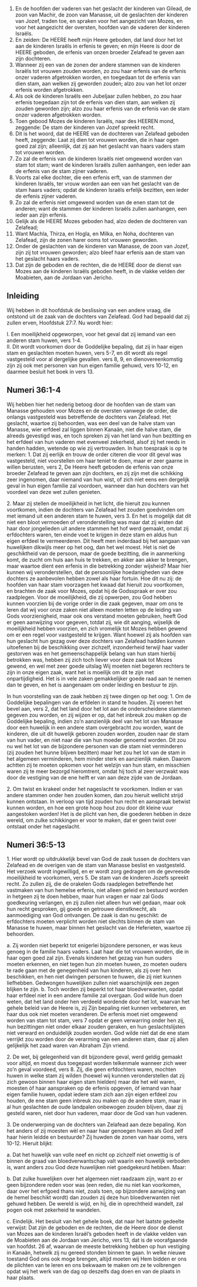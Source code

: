 1. En de hoofden der vaderen van het geslacht der kinderen van Gilead, de zoon van Machir, de zoon van Manasse, uit de geslachten der kinderen van Jozef, traden toe, en spraken voor het aangezicht van Mozes, en voor het aangezicht der oversten, hoofden van de vaderen der kinderen Israëls. 
2. En zeiden: De HEERE heeft mijn Heere geboden, dat land door het lot aan de kinderen Israëls in erfenis te geven; en mijn Heere is door de HEERE geboden, de erfenis van onzen broeder Zelafead te geven aan zijn dochteren. 
3. Wanneer zij een van de zonen der andere stammen van de kinderen Israëls tot vrouwen zouden worden, zo zou haar erfenis van de erfenis onzer vaderen afgetrokken worden, en toegedaan tot de erfenis van dien stam, aan welken zij geworden zouden; alzo zou van het lot onzer erfenis worden afgetrokken. 
4. Als ook de kinderen Israëls een Jubeljaar zullen hebben, zo zou haar erfenis toegedaan zijn tot de erfenis van dien stam, aan welken zij zouden geworden zijn; alzo zou haar erfenis van de erfenis van de stam onzer vaderen afgetrokken worden. 
5. Toen gebood Mozes de kinderen Israëls, naar des HEEREN mond, zeggende: De stam der kinderen van Jozef spreekt recht. 
6. Dit is het woord, dat de HEERE van de dochteren van Zelafead geboden heeft, zeggende: Laat zij dien tot vrouwen worden, die in haar ogen goed zal zijn; alleenlijk, dat zij aan het geslacht van haars vaders stam tot vrouwen worden. 
7. Zo zal de erfenis van de kinderen Israëls niet omgewend worden van stam tot stam; want de kinderen Israëls zullen aanhangen, een ieder aan de erfenis van de stam zijner vaderen. 
8. Voorts zal elke dochter, die een erfenis erft, van de stammen der kinderen Israëls, ter vrouw worden aan een van het geslacht van de stam haars vaders; opdat de kinderen Israëls erfelijk bezitten, een ieder de erfenis zijner vaderen. 
9. Zo zal de erfenis niet omgewend worden van de enen stam tot de anderen; want de stammen der kinderen Israëls zullen aanhangen, een ieder aan zijn erfenis. 
10. Gelijk als de HEERE Mozes geboden had, alzo deden de dochteren van Zelafead; 
11. Want Machla, Thirza, en Hogla, en Milka, en Noha, dochteren van Zelafead, zijn de zonen harer ooms tot vrouwen geworden. 
12. Onder de geslachten van de kinderen van Manasse, de zoon van Jozef, zijn zij tot vrouwen geworden; alzo bleef haar erfenis aan de stam van het geslacht haars vaders. 
13. Dat zijn de geboden en de rechten, die de HEERE door de dienst van Mozes aan de kinderen Israëls geboden heeft, in de vlakke velden der Moabieten, aan de Jordaan van Jericho. 

## Inleiding

Wij hebben in dit hoofdstuk de beslissing van een andere vraag, die ontstond uit de zaak van de dochters van Zelafead. God had bepaald dat zij zullen erven, Hoofdstuk 27:7. Nu wordt hier: 

I. Een moeilijkheid opgeworpen, voor het geval dat zij iemand van een anderen stam huwen, vers 1-4.  
II. Dit wordt voorkomen door de Goddelijke bepaling, dat zij in haar eigen stam en geslachten moeten huwen, vers 5-7, en dit wordt als regel vastgesteld voor al dergelijke gevallen. vers 8, 9, en dienovereenkomstig zijn zij ook met personen van hun eigen familie gehuwd, vers 10-12, en daarmee besluit het boek in vers 13.  

## Numeri 36:1-4 

Wij hebben hier het nederig betoog door de hoofden van de stam van Manasse gehouden voor Mozes en de oversten vanwege de order, die onlangs vastgesteld was betreffende de dochters van Zelafead. Het geslacht, waartoe zij behoorden, was een deel van de halve stam van Manasse, wier erfdeel zal liggen binnen Kanaän, niet die halve stam, die alreeds gevestigd was, en toch spreken zij van het land van hun bezitting en het erfdeel van hun vaderen met evenveel zekerheid, alsof zij het reeds in handen hadden, wetende op wie zij vertrouwden. In hun toespraak is op te merken:
1\. Dat zij eerlijk en trouw de order citeren die voor dit geval was vastgesteld, niet voorstellen om haar teniet te doen, maar er zeer gaarne in willen berusten, vers 2, De Heere heeft geboden de erfenis van onze broeder Zelafead te geven aan zijn dochters, en zij zijn met die schikking zeer ingenomen, daar niemand van hun wist, of zich niet eens een dergelijk geval in hun eigen familie zal voordoen, wanneer dan hun dochters van het voordeel van deze wet zullen genieten.

2\. Maar zij stellen de moeilijkheid in het licht, die hieruit zou kunnen voortkomen, indien de dochters van Zelafead het zouden goedvinden om met iemand uit een anderen stam te huwen, vers 3. En het is mogelijk dat dit niet een bloot vermoeden of veronderstelling was maar dat zij wisten dat haar door jongelieden uit andere stammen het hof werd gemaakt, omdat zij erfdochters waren, ten einde voet te krijgen in deze stam en aldus hun eigen erfdeel te vermeerderen. Dit heeft men inderdaad bij het aangaan van huwelijken dikwijls meer op het oog, dan het wel moest. Het is niet de geschiktheid van de persoon, maar de goede bezitting, die in aanmerking komt, de zucht om huis aan huis te trekken, en akker aan akker te brengen, maar waartoe dient een erfenis in die betrekking zonder wijsheid? Maar hier kunnen wij veronderstellen, dat de persoonlijke hoedanigheden van deze dochters ze aanbevolen hebben zowel als haar fortuin. 
Hoe dit nu zij: de hoofden van haar stam voorzagen het kwaad dat hieruit zou voortkomen, en brachten de zaak voor Mozes, opdat hij de Godsspraak er over zou raadplegen. Voor de moeilijkheid, die zij opwerpen, zou God hebben kunnen voorzien bij de vorige order in die zaak gegeven, maar om ons te leren dat wij voor onze zaken niet alleen moeten letten op de leiding van Gods voorzienigheid, maar ook ons verstand moeten gebruiken, heeft God er geen aanwijzing voor gegeven, totdat zij, wie dit aanging, wijselijk de moeilijkheid hebben voorzien, en zich vromelijk tot Mozes hebben gewend om er een regel voor vastgesteld te krijgen. Want hoewel zij als hoofden van hun geslacht hun gezag over deze dochters van Zelafead hadden kunnen uitoefenen bij de beschikking over zichzelf, inzonderheid terwijl haar vader gestorven was en het gemeenschappelijk belang van hun stam hierbij betrokken was, hebben zij zich toch liever voor deze zaak tot Mozes gewend, en wel met zeer goede uitslag Wij moeten niet begeren rechters te zijn in onze eigen zaak, want het is moeilijk om dit te zijn met onpartijdigheid. Het is in vele zaken gemakkelijker goede raad aan te nemen dan te geven, en het is aangenaam om onder leiding en bestuur te zijn. 

In hun voorstelling van de zaak hebben zij twee dingen op het oog:
1\. Om de Goddelijke bepalingen van de erfdelen in stand te houden. Zij voeren het bevel aan, vers 2, dat het land door het lot aan de onderscheidene stammen gegeven zou worden, en zij wijzen er op, dat het inbreuk zou maken op de Goddelijke bepaling, indien zo’n aanzienlijk deel van het lot van Manasse door een huwelijk in een andere stam overgebracht zou worden, want de kinderen, die uit dit huwelijk geboren zouden worden, zouden naar de stam van hun vader, en niet naar die van hun moeder genoemd worden. Dit zou nu wel het lot van de bijzondere personen van die stam niet verminderen (zij zouden het hunne blijven bezitten) maar het zou het lot van de stam in het algemeen verminderen, hem minder sterk en aanzienlijk maken. Daarom achtten zij te moeten opkomen voor het welzijn van hun stam, en misschien waren zij te meer bezorgd hieromtrent, omdat hij toch al zeer verzwakt was door de vestiging van de ene helft er van aan deze zijde van de Jordaan.

2\. Om twist en krakeel onder het nageslacht te voorkomen. Indien er van andere stammen onder hen zouden komen, dan zou hieruit wellicht strijd kunnen ontstaan. In verloop van tijd zouden hun recht en aanspraak betwist kunnen worden, en hoe een grote hoop hout zou door dit kleine vuur aangestoken worden! Het is de plicht van hen, die goederen hebben in deze wereld, om zulke schikkingen er voor te maken, dat er geen twist over ontstaat onder het nageslacht.

## Numeri 36:5-13 

1\. Hier wordt op uitdrukkelijk bevel van God de zaak tussen de dochters van Zelafead en de overigen van de stam van Manasse beslist en vastgesteld. Het verzoek wordt ingewilligd, en er wordt zorg gedragen om de gevreesde moeilijkheid te voorkomen, vers 5. De stam van de kinderen Jozefs spreekt recht. Zo zullen zij, die de orakelen Gods raadplegen betreffende het vastmaken van hun hemelse erfenis, niet alleen geleid en bestuurd worden in hetgeen zij te doen hebben, maar hun vragen er naar zal Gods goedkeuring verlangen, en zij zullen niet alleen hun wèl gedaan, maar ook hun recht gesproken, gij goede en getrouwe dienstknecht, als aanmoediging van God ontvangen. De zaak is dan nu geschikt: de erfdochters moeten verplicht worden niet slechts binnen de stam van Manasse te huwen, maar binnen het geslacht van de Heferieten, waartoe zij behoorden. 

a. Zij worden niet beperkt tot enigerlei bijzondere personen, er was keus genoeg in de familie haars vaders. Laat haar die tot vrouwen worden, die in haar ogen goed zal zijn. Evenals kinderen het gezag van hun ouders moeten erkennen, en niet tegen hun zin moeten huwen, zo moeten ouders te rade gaan met de genegenheid van hun kinderen, als zij over hen beschikken, en hen niet dwingen personen te huwen, die zij niet kunnen liefhebben. Gedwongen huwelijken zullen niet waarschijnlijk een zegen blijken te zijn.
b. Toch worden zij beperkt tot haar bloedverwanten, opdat haar erfdeel niet in een andere familie zal overgaan. God wilde hun doen weten, dat het land onder hen verdeeld wordende door het lot, waarvan het gehele beleid van de Heere is, zij Zijn bepaling niet kunnen verbeteren, en haar dus ook niet moeten veranderen. De erfenis moet niet omgewend worden van stam tot stam, vers 7 opdat er geen verwarring onder hen zij, hun bezittingen niet onder elkaar zouden geraken, en hun geslachtslijsten niet verward en onduidelijk zouden worden. God wilde niet dat de ene stam verrijkt zou worden door de verarming van een anderen stam, daar zij allen gelijkelijk het zaad waren van Abraham Zijn vriend.

2\. De wet, bij gelegenheid van dit bijzondere geval, werd geldig gemaakt voor altijd, en moest dus toegepast worden telkenmale wanneer zich weer zo’n geval voordeed, vers 8. Zij, die geen erfdochters waren, mochten huwen in welke stam zij wilden (hoewel wij kunnen veronderstellen dat zij zich gewoon binnen haar eigen stam hielden) maar die het wèl waren, moesten òf haar aanspraken op de erfenis opgeven, òf iemand van haar eigen familie huwen, opdat iedere stam zich aan zijn eigen erfdeel zou houden, de ene stam geen inbreuk zou maken op de andere stam, maar in al hun geslachten de oude landpalen onbewogen zouden blijven, daar zij gesteld waren, niet door hun vaderen, maar door de God van hun vaderen.

3\. De onderwerping van de dochters van Zelafead aan deze bepaling. Kon het anders of zij moesten wèl en naar haar genoegen huwen als God zelf haar hierin leidde en bestuurde? Zij huwden de zonen van haar ooms, vers 10-12. 
Hieruit blijkt:

a. Dat het huwelijk van volle neef en nicht op zichzelf niet onwettig is of binnen de graad van bloedverwantschap valt waarin een huwelijk verboden is, want anders zou God deze huwelijken niet goedgekeurd hebben. Maar:

b. Dat zulke huwelijken over het algemeen niet raadzaam zijn, want zo er geen bijzondere reden voor was (een reden, die nu niet kan voorkomen, daar over het erfgoed thans niet, zoals toen, op bijzondere aanwijzing van de hemel beschikt wordt) dan zouden zij deze hun bloedverwanten niet gehuwd hebben. De wereld is wijd, en hij, die in oprechtheid wandelt, zal pogen ook met zekerheid te wandelen. 

c. Eindelijk. Het besluit van het gehele boek, dat naar het laatste gedeelte verwijst: Dat zijn de geboden en de rechten, die de Heere door de dienst van Mozes aan de kinderen Israël’s geboden heeft in de vlakke velden van de Moabieten aan de Jordaan van Jericho, vers 13, dat is de voorafgaande van hoofdst. 26 af, waarvan de meeste betrekking hebben op hun vestiging in Kanaän, hetwelk zij nu gereed stonden binnen te gaan. 
In welke nieuwe toestand God ons ook moge brengen, altijd moeten wij Hem bidden er ons de plichten van te leren en ons bekwaam te maken om ze te volbrengen opdat wij het werk van de dag op deszelfs dag doen en van de plaats in haar plaats. 


